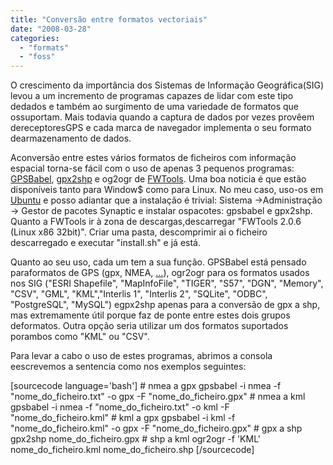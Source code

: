 ```yaml
---
title: "Conversão entre formatos vectoriais"
date: "2008-03-28"
categories: 
  - "formats"
  - "foss"
---
```


O crescimento da importância dos Sistemas de Informação Geográfica(SIG) levou a um incremento de programas capazes de lidar com este tipo dedados e também ao surgimento de uma variedade de formatos que ossuportam. Mais todavia quando a captura de dados por vezes provêem dereceptoresGPS e cada marca de navegador implementa o seu formato dearmazenamento de dados.

Aconversão entre estes vários formatos de ficheiros com informação espacial torna-se fácil com o uso de apenas 3 pequenos programas:  [GPSBabel](http://www.gpsbabel.org/ "GPSBabel"), [gpx2shp](http://gpx2shp.sourceforge.jp/ "gpx2shp") e og2ogr de [FWTools](http://fwtools.maptools.org/ "FWTools"). Uma boa noticia é que estão disponíveis tanto para Window$ como para Linux. No meu caso, uso-os em [Ubuntu](http://www.ubuntu.com/ "Ubuntu") e posso adiantar que a instalação é trivial: Sistema ->Administração -> Gestor de pacotes Synaptic e instalar ospacotes: gpsbabel e gpx2shp. Quanto a FWTools ir à zona de descargas,descarregar "FWTools 2.0.6 (Linux x86 32bit)". Criar uma pasta, descomprimir ai o ficheiro descarregado e executar "install.sh" e já está.

Quanto ao seu uso, cada um tem a sua função. GPSBabel está pensado paraformatos de GPS (gpx, NMEA, [...](http://www.gpsbabel.org/capabilities.html "...")), ogr2ogr para os formatos usados nos SIG ("ESRI Shapefile", "MapInfoFile", "TIGER", "S57", "DGN", "Memory", "CSV", "GML", "KML","Interlis 1", "Interlis 2", "SQLite", "ODBC", "PostgreSQL", "MySQL") egpx2shp apenas para a conversão de gpx a shp, mas extremamente útil porque faz de ponte entre estes dois grupos deformatos. Outra opção seria utilizar um dos formatos suportados porambos como "KML" ou "CSV".

Para levar a cabo o uso de estes programas, abrimos a consola eescrevemos a sentencia como nos exemplos seguintes:

\[sourcecode language='bash'\] # nmea a gpx gpsbabel -i nmea -f "nome\_do\_ficheiro.txt" -o gpx -F "nome\_do\_ficheiro.gpx" # nmea a kml gpsbabel -i nmea -f "nome\_do\_ficheiro.txt" -o kml -F "nome\_do\_ficheiro.kml" # kml a gpx gpsbabel -i kml -f "nome\_do\_ficheiro.kml" -o gpx -F "nome\_do\_ficheiro.gpx" # gpx a shp gpx2shp nome\_do\_ficheiro.gpx # shp a kml ogr2ogr -f 'KML' nome\_do\_ficheiro.kml nome\_do\_ficheiro.shp \[/sourcecode\]
